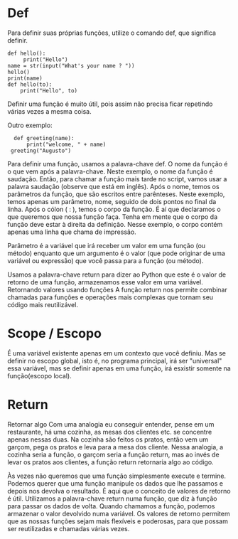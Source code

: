 # Def

Para definir suas próprias funções, utilize o comando def, que significa definir.
 
    def hello():
         print("Hello")
    name = str(input("What's your name ? "))
    hello()
    print(name)
    def hello(to):
        print("Hello", to)

Definir uma função é muito útil, pois assim não precisa ficar repetindo várias vezes a mesma coisa.

Outro exemplo:

      def greeting(name):
          print("welcome, " + name)
     greeting("Augusto")
Para definir uma função, usamos a palavra-chave def. O nome da função é o que vem após a palavra-chave. Neste exemplo, o nome da função é saudação. Então, para chamar a função mais tarde no script, vamos usar a palavra saudação (observe que está em inglês). 
Após o nome, temos os parâmetros da função, que são escritos entre parênteses. Neste exemplo, temos apenas um parâmetro, nome, seguido de dois pontos no final da linha. Após o cólon ( : ), temos o corpo da função. É aí que declaramos o que queremos que nossa função faça. Tenha em mente que o corpo da função deve estar à direita da definição. Nesse exemplo, o corpo contém apenas uma linha que chama de impressão. 

Parâmetro é a variável que irá receber um valor em uma função (ou método) enquanto que um argumento é o valor (que pode originar de uma variável ou expressão) que você passa para a função (ou método).

Usamos a palavra-chave return para dizer ao Python que este é o valor de retorno de uma função, armazenamos esse valor em uma variável.
Retornando valores usando funções
A função return nos permite combinar chamadas para funções e operações mais complexas que tornam seu código mais reutilizável. 


# Scope / Escopo 
É uma variável existente apenas em um contexto que você definiu. Mas se definir no escopo global, isto é,
no programa principal, irá ser "universal" essa variável, mas se definir apenas em uma função, irá esxistir somente na função(escopo local).

# Return

Retornar algo
Com uma analogia eu conseguir entender, pense em um restaurante, há uma cozinha, as mesas dos clientes etc. se concentre apenas nessas duas.
Na cozinha são feitos os pratos, então vem um garçom, pega os pratos e leva para a mesa dos cliente. 
Nessa analogia, a cozinha seria a função, o garçom seria a função return, mas ao invés de levar os pratos aos clientes, a função return retornaria algo ao código.

Às vezes não queremos que uma função simplesmente execute e termine. Podemos querer que uma função manipule os dados que lhe passamos e depois nos devolva o resultado. É aqui que o conceito de valores de retorno é útil. Utilizamos a palavra-chave return numa função, que diz à função para passar os dados de volta. Quando chamamos a função, podemos armazenar o valor devolvido numa variável. Os valores de retorno permitem que as nossas funções sejam mais flexíveis e poderosas, para que possam ser reutilizadas e chamadas várias vezes.